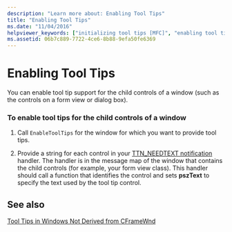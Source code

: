 ```yaml
---
description: "Learn more about: Enabling Tool Tips"
title: "Enabling Tool Tips"
ms.date: "11/04/2016"
helpviewer_keywords: ["initializing tool tips [MFC]", "enabling tool tips [MFC]", "tool tips [MFC], initializing", "tool tips [MFC], enabling"]
ms.assetid: 06b7c889-7722-4ce6-8b88-9efa50fe6369
---
```

# Enabling Tool Tips

You can enable tool tip support for the child controls of a window (such as the controls on a form view or dialog box).

### To enable tool tips for the child controls of a window

1. Call `EnableToolTips` for the window for which you want to provide tool tips.

1. Provide a string for each control in your [TTN_NEEDTEXT notification](handling-ttn-needtext-notification-for-tool-tips.md) handler. The handler is in the message map of the window that contains the child controls (for example, your form view class). This handler should call a function that identifies the control and sets **pszText** to specify the text used by the tool tip control.

## See also

[Tool Tips in Windows Not Derived from CFrameWnd](tool-tips-in-windows-not-derived-from-cframewnd.md)
